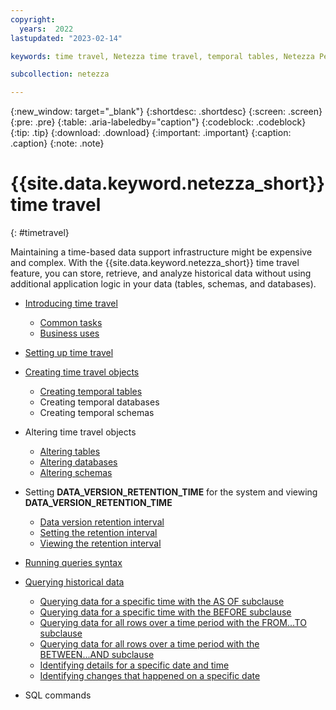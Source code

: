 ```yaml
---
copyright:
  years:  2022
lastupdated: "2023-02-14"

keywords: time travel, Netezza time travel, temporal tables, Netezza Performance Server time travel, retention interval, retention time interval, enabling time travel, disabling time travel

subcollection: netezza

---
```


{:new_window: target="_blank"}
{:shortdesc: .shortdesc}
{:screen: .screen}
{:pre: .pre}
{:table: .aria-labeledby="caption"}
{:codeblock: .codeblock}
{:tip: .tip}
{:download: .download}
{:important: .important}
{:caption: .caption}
{:note: .note}

# {{site.data.keyword.netezza_short}} time travel
{: #timetravel}

Maintaining a time-based data support infrastructure might be expensive and complex. With the {{site.data.keyword.netezza_short}} time travel feature, you can store, retrieve, and analyze historical data without using additional application logic in your data (tables, schemas, and databases).

- [Introducing time travel](/docs/netezza?topic=netezza-introducing_tt)
    - [Common tasks](/docs/netezza?topic=netezza-introducing_tt#commontasks_tt)
    - [Business uses](https://test.cloud.ibm.com/docs/netezza?topic=netezza-introducing_tt#uses_tt)

- [Setting up time travel](/docs/netezza?topic=netezza-enablingdisabling_tt)

- [Creating time travel objects](/docs/netezza?topic=netezza-temporaltables_tt)
    - [Creating temporal tables](/docs/netezza?topic=netezza-temporaltables_tt#creatingtemporaltables_tt)
    - Creating temporal databases
    - Creating temporal schemas

- Altering time travel objects
    - [Altering tables](/docs/netezza?topic=netezza-alteringobjects_tt#alterdb_tt)
    - [Altering databases](/docs/netezza?topic=netezza-alteringobjects_tt#alterdb_tt)
    - [Altering schemas](/docs/netezza?topic=netezza-alteringobjects_tt#alteringschemas_tt)

- Setting **DATA_VERSION_RETENTION_TIME** for the system and viewing **DATA_VERSION_RETENTION_TIME**
    - [Data version retention interval](/docs/netezza?topic=netezza-dataretentioninterval_tt#dataretentionintervaldef_tt)
    - [Setting the retention interval](/docs/netezza?topic=netezza-dataretentioninterval_tt#settingretentioninterval_tt)
    - [Viewing the retention interval](/docs/netezza?topic=netezza-dataretentioninterval_tt#viewretentioninterval_tt)

- [Running queries syntax](/docs/netezza?topic=netezza-runningqueries_tt)

- [Querying historical data](/docs/netezza?topic=netezza-queryingdata_tt)
   - [Querying data for a specific time with the AS OF subclause](/docs/netezza?topic=netezza-queryingdata_tt#queryasof_tt)
   - [Querying data for a specific time with the BEFORE subclause](/docs/netezza?topic=netezza-queryingdata_tt#querybefore_tt)
   - [Querying data for all rows over a time period with the FROM...TO subclause](/docs/netezza?topic=netezza-queryingdata_tt#fromto_tt)
   - [Querying data for all rows over a time period with the BETWEEN...AND subclause](/docs/netezza?topic=netezza-queryingdata_tt#betweenand_tt)
   - [Identifying details for a specific date and time](/docs/netezza?topic=netezza-queryingdata_tt#detailsdatetime_tt)
   - [Identifying changes that happened on a specific date](/docs/netezza?topic=netezza-queryingdata_tt#changesdate_tt)

- SQL commands

